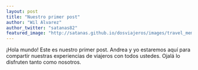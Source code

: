 ```yaml
---
layout: post
title: "Nuestro primer post"
author: "Wil Alvarez"
author_twitter: "satanas82"
featured_image: "http://satanas.github.io/dosviajeros/images/travel_memories.jpg"
---
```


¡Hola mundo! Este es nuestro primer post. Andrea y yo estaremos aquí para compartir nuestras experiencias 
de viajeros con todos ustedes. Ojalá lo disfruten tanto como nosotros.
<!-- summary -->
